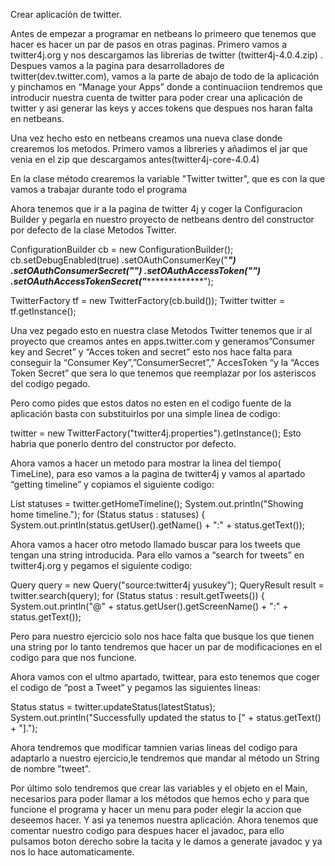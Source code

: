Crear aplicación de twitter.

Antes de empezar a programar en netbeans lo primeero que tenemos que hacer es hacer un par de pasos en otras paginas.
Primero vamos a twitter4j.org y nos descargamos las librerias de twitter (twitter4j-4.0.4.zip) .
Despues vamos a la pagina para desarrolladores de twitter(dev.twitter.com), vamos a la parte de abajo de todo de la aplicación y pinchamos en “Manage your Apps” donde a continuaciion tendremos que introducir nuestra cuenta de twitter para poder crear una aplicación de twitter y asi generar las keys y acces tokens que despues nos haran falta en netbeans.

Una vez hecho esto en netbeans creamos una nueva clase donde crearemos los metodos.
Primero vamos a libreries y añadimos el jar que venia en el zip que descargamos antes(twitter4j-core-4.0.4)

En la clase método crearemos la variable "Twitter twitter", que es con la que vamos a trabajar durante todo el programa

Ahora tenemos que ir a la pagina de twitter 4j y coger la Configuracion Builder y pegarla en nuestro proyecto de netbeans dentro del constructor por defecto de la clase Metodos Twitter.


ConfigurationBuilder cb = new ConfigurationBuilder();
cb.setDebugEnabled(true)
.setOAuthConsumerKey("*********************")
.setOAuthConsumerSecret("******************************************")
.setOAuthAccessToken("**************************************************")
.setOAuthAccessTokenSecret("******************************************");

TwitterFactory tf = new TwitterFactory(cb.build());
Twitter twitter = tf.getInstance();

Una vez pegado esto en nuestra clase Metodos Twitter tenemos que ir al proyecto que creamos antes en apps.twitter.com
y generamos”Consumer key and Secret” y “Acces token and secret” esto nos hace falta para conseguir  la “Consumer Key”,”ConsumerSecret”,” AccesToken “y la “Acces Token Secret”
que sera lo que tenemos que reemplazar por los asteriscos del codigo pegado.

Pero como pides que estos datos no esten en el codigo fuente de la aplicación basta con substituirlos por una simple linea de codigo:

twitter = new TwitterFactory("twitter4j.properties").getInstance();
Esto habria que ponerlo dentro del constructor por defecto.

Ahora vamos a hacer un metodo para mostrar la linea del tiempo( TimeLine), para eso vamos a la pagina de twitter4j y vamos al apartado “getting timeline” y copiamos el siguiente codigo:

List<Status> statuses = twitter.getHomeTimeline();
System.out.println("Showing home timeline.");
for (Status status : statuses) {
System.out.println(status.getUser().getName() + ":" +
status.getText()); 

Ahora vamos a hacer otro metodo llamado buscar para los tweets que tengan una string introducida. Para ello vamos a “search for tweets” en twitter4j.org y pegamos el siguiente codigo:


Query query = new Query("source:twitter4j yusukey");
QueryResult result = twitter.search(query);
for (Status status : result.getTweets()) {
System.out.println("@" + status.getUser().getScreenName() + ":" + status.getText());


Pero para nuestro ejercicio solo nos hace falta que busque los que tienen una string por lo tanto tendremos que hacer un par de modificaciones en el codigo para que nos funcione.


Ahora vamos con  el ultmo apartado, twittear, para esto tenemos que coger el codigo de  “post a Tweet” y pegamos las siguientes lineas:

Status status = twitter.updateStatus(latestStatus);
System.out.println("Successfully updated the status to [" + status.getText() + "].");

 Ahora tendremos que modificar tamnien varias lineas del codigo para adaptarlo a nuestro ejercicio,le tendremos que mandar al método un String de nombre "tweet".

Por último solo tendremos que crear las variables y el objeto en el Main, necesarios para poder llamar a los métodos que hemos echo y para que funcione el programa y hacer un menu para poder elegir la accion que deseemos hacer. 
Y asi ya tenemos nuestra aplicación.
Ahora tenemos que comentar nuestro codigo para despues hacer el javadoc, para ello pulsamos boton derecho sobre la tacita y le damos a generate javadoc y ya nos lo hace automaticamente.
